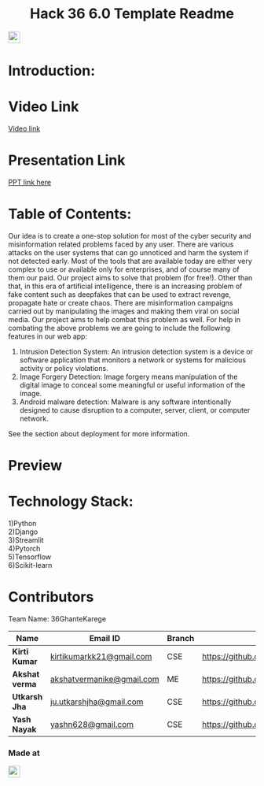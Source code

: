 <h1 align="center">Hack 36 6.0 Template Readme</h1>
<p align="center">
</p>

<a href="https://hack36.com"> <img src="https://cutt.ly/BuiltAtHack36" height=24px> </a>

Introduction:
=============





Video Link
==========
<a href="https://youtu.be/6L-DbOeKrp8.">Video link</a>

Presentation Link
==================
  <a href="https://www.canva.com/design/DAFeQYxdmqM/mRGcIsNpc3_KWYTkM_PAnw/edit?utm_content=DAFeQYxdmqM&utm_campaign=designshare&utm_medium=link2&utm_source=sharebutton"> PPT link here </a>

Table of Contents:
==================
Our idea is to create a one-stop solution for most of the cyber security and misinformation related
problems faced by any user. There are various attacks on the user systems that can go unnoticed
and harm the system if not detected early. Most of the tools that are available today are either very
complex to use or available only for enterprises, and of course many of them our paid. Our project
aims to solve that problem (for free!).
Other than that, in this era of artificial intelligence, there is an increasing problem of fake content
such as deepfakes that can be used to extract revenge, propagate hate or create chaos. There are
misinformation campaigns carried out by manipulating the images and making them viral on social
media. Our project aims to help combat this problem as well.
For help in combating the above problems we are going to include the following features in our web
app:
1. Intrusion Detection System: An intrusion detection system is a device or software
application that monitors a network or systems for malicious activity or policy violations.
2. Image Forgery Detection: Image forgery means manipulation of the digital image to conceal
some meaningful or useful information of the image.
3. Android malware detection: Malware is any software intentionally designed to cause
disruption to a computer, server, client, or computer network.





See the section about deployment for more information.

# Preview




Technology Stack:
=================

1)Python <br>
2)Django <br>
3)Streamlit <br>
4)Pytorch <br>
5)Tensorflow <br>
6)Scikit-learn <br>

Contributors
============

Team Name: 36GhanteKarege

 | Name                           |              Email ID                 |          Branch          |     github                      |  
 |--------------------------------|---------------------------------------|--------------------------|-------------------------------  |
 | **Kirti Kumar**                |     kirtikumarkk21@gmail.com          |            CSE           |https://github.com/KIRTIKUMARKK21| 
 | **Akshat verma**               |       akshatvermanike@gmail.com       |            ME            | https://github.com/akshatvermavi|
 | **Utkarsh Jha**                |     ju.utkarshjha@gmail.com           |            CSE           | https://github.com/utkarsh1236  |
 | **Yash Nayak**                 |       yashn628@gmail.com              |            CSE           |    https://github.com/nayak-yash|          

### Made at
<a href="https://hack36.com"> <img src="https://cutt.ly/BuiltAtHack36" height=24px> </a>
